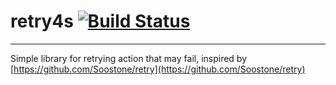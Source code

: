 # retry4s [![Build Status](https://travis-ci.org/marcodippy/retry4s.svg?branch=master)](https://travis-ci.org/marcodippy/retry4s)

---

Simple library for retrying action that may fail, inspired by [https://github.com/Soostone/retry](https://github.com/Soostone/retry)


